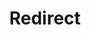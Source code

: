 ﻿---
layout: src/layouts/Redirect.astro
title: Redirect
redirect: https://yamldoc.liuyan.wang/docs/octopus-rest-api/tentacle.exe-command-line/deregister-from
pubDate:  2023-01-01
navSearch: false
navSitemap: false
navMenu: false
---
